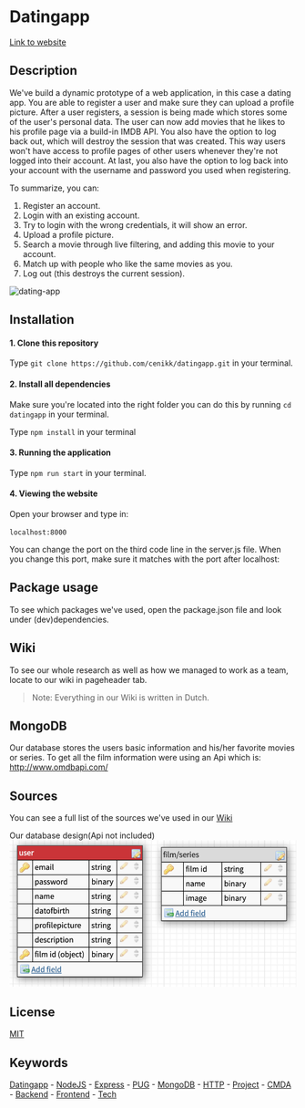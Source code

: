 # Datingapp
[Link to website](https://lovesome-date.herokuapp.com)

## Description
We've build a dynamic prototype of a web application, in this case a dating app. You are  able to register a user and make sure they can upload a profile picture. After a user registers, a session is being made which stores some of the user's personal data. The user can now add movies that he likes to his profile page via a build-in IMDB API. You also have the option to log back out, which will destroy the session that was created. This way users won't have access to profile pages of other users whenever they're not logged into their account. At last, you also have the option to log back into your account with the username and password you used when registering. 

To summarize, you can:

1. Register an account.
2. Login with an existing account.
3. Try to login with the wrong credentials, it will show an error.
4. Upload a profile picture.
5. Search a movie through live filtering, and adding this movie to your account.
6. Match up with people who like the same movies as you.
7. Log out (this destroys the current session).

![dating-app](https://github.com/cenikk/datingapp/blob/master/assets/lovesome.png)

## Installation

#### 1. Clone this repository
Type `git clone https://github.com/cenikk/datingapp.git` in your terminal.

#### 2. Install all dependencies
Make sure you're located into the right folder you can do this by running `cd datingapp` in your terminal.

Type `npm install` in your terminal

#### 3. Running the application
Type `npm run start` in your terminal.

#### 4. Viewing the website
Open your browser and type in:

`localhost:8000`

You can change the port on the third code line in the server.js file. When you change this port, make sure it matches with the port after localhost:

## Package usage
To see which packages we've used, open the package.json file and look under (dev)dependencies.

## Wiki 
To see our whole research as well as how we managed to work as a team, locate to our wiki in pageheader tab. 
> Note: Everything in our Wiki is written in Dutch.

## MongoDB
Our database stores the users basic information and his/her favorite movies or series.
To get all the film information were using an Api which is: http://www.omdbapi.com/

## Sources
You can see a full list of the sources we've used in our [Wiki](https://github.com/cenikk/datingapp/wiki/5.0-Sources)

Our database design(Api not included)
![Database](https://github.com/cenikk/datingapp/blob/develop/assets/database.png)

## License 
[MIT](https://github.com/cenikk/datingapp/blob/master/LICENSE)

## Keywords 
[Datingapp](https://lovesome-date.herokuapp.com/) - [NodeJS](https://nodejs.org/en/) - [Express](https://expressjs.com/) - [PUG](https://pugjs.org/api/getting-started.html) - [MongoDB](https://www.mongodb.com/) - [HTTP](https://tools.ietf.org/html/rfc2068) - [Project](https://github.com/cmda-bt/) - [CMDA](https://github.com/cmda) - [Backend](https://cmda-bt.github.io/be-course-18-19/docs/) - [Frontend](https://cmda-bt.github.io/fe-course-18-19/docs/) - [Tech](https://cmda-bt.github.io/pt-course-18-19/docs/)